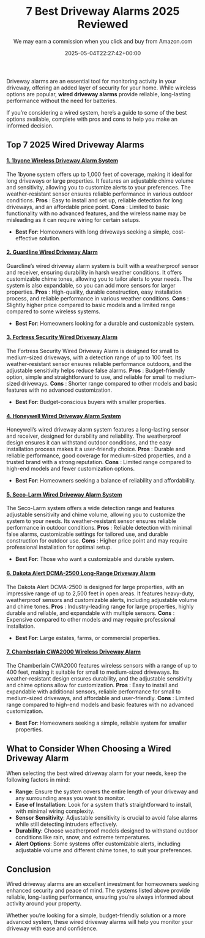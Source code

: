 ﻿---
author: We may earn a commission when you click and buy from Amazon.com
layout: post
title: 7 Best Driveway Alarms 2025 Reviewed
date: '2025-05-04T22:27:42+00:00'
categories:
- Guide
tags: []
slug: /best-driveway-alarms-wired-options/
lastmod: 2025-05-07T12:21:23+03:00
---

Driveway alarms are an essential tool for monitoring activity in your driveway, offering an added layer of security for your home. While wireless options are popular,
**wired driveway alarms**
provide reliable, long-lasting performance without the need for batteries.

If you’re considering a wired system, here’s a guide to some of the best options available, complete with pros and cons to help you make an informed decision.
## **Top 7 2025 Wired Driveway Alarms**
#### [**1. 1byone Wireless Driveway Alarm System**](https://www.amazon.com/dp/B01B5LSI8O?tag=p-policy-20)
The 1byone system offers up to 1,000 feet of coverage, making it ideal for long driveways or large properties. It features an adjustable chime volume and sensitivity, allowing you to customize alerts to your preferences. The weather-resistant sensor ensures reliable performance in various outdoor conditions.
**Pros**
: Easy to install and set up, reliable detection for long driveways, and an affordable price point.
**Cons**
: Limited to basic functionality with no advanced features, and the wireless name may be misleading as it can require wiring for certain setups.
- **Best For**: Homeowners with long driveways seeking a simple, cost-effective solution.
#### [**2. Guardline Wired Driveway Alarm**](https://www.amazon.com/dp/B07ZZT5MN4?tag=p-policy-20)
Guardline’s wired driveway alarm system is built with a weatherproof sensor and receiver, ensuring durability in harsh weather conditions. It offers customizable chime tones, allowing you to tailor alerts to your needs. The system is also expandable, so you can add more sensors for larger properties.
**Pros**
: High-quality, durable construction, easy installation process, and reliable performance in various weather conditions.
**Cons**
: Slightly higher price compared to basic models and a limited range compared to some wireless systems.
- **Best For**: Homeowners looking for a durable and customizable system.
#### [**3. Fortress Security Wired Driveway Alarm**](https://www.amazon.com/dp/B08VVKYNY1?tag=p-policy-20)
The Fortress Security Wired Driveway Alarm is designed for small to medium-sized driveways, with a detection range of up to 100 feet. Its weather-resistant sensor ensures reliable performance outdoors, and the adjustable sensitivity helps reduce false alarms.
**Pros**
: Budget-friendly option, simple and straightforward to use, and reliable for small to medium-sized driveways.
**Cons**
: Shorter range compared to other models and basic features with no advanced customization.
- **Best For**: Budget-conscious buyers with smaller properties.
#### [**4. Honeywell Wired Driveway Alarm System**](https://www.amazon.com/dp/B07MQX3YZ8?tag=p-policy-20)
Honeywell’s wired driveway alarm system features a long-lasting sensor and receiver, designed for durability and reliability. The weatherproof design ensures it can withstand outdoor conditions, and the easy installation process makes it a user-friendly choice.
**Pros**
: Durable and reliable performance, good coverage for medium-sized properties, and a trusted brand with a strong reputation.
**Cons**
: Limited range compared to high-end models and fewer customization options.
- **Best For**: Homeowners seeking a balance of reliability and affordability.
#### [**5. Seco-Larm Wired Driveway Alarm System**](https://www.amazon.com/dp/B01B5KZ6PQ?tag=p-policy-20)
The Seco-Larm system offers a wide detection range and features adjustable sensitivity and chime volume, allowing you to customize the system to your needs. Its weather-resistant sensor ensures reliable performance in outdoor conditions.
**Pros**
: Reliable detection with minimal false alarms, customizable settings for tailored use, and durable construction for outdoor use.
**Cons**
: Higher price point and may require professional installation for optimal setup.
- **Best For**: Those who want a customizable and durable system.
#### [**6. Dakota Alert DCMA-2500 Long-Range Driveway Alarm**](https://www.amazon.com/dp/B07ZZT5MN4?tag=p-policy-20)
The Dakota Alert DCMA-2500 is designed for large properties, with an impressive range of up to 2,500 feet in open areas. It features heavy-duty, weatherproof sensors and customizable alerts, including adjustable volume and chime tones.
**Pros**
: Industry-leading range for large properties, highly durable and reliable, and expandable with multiple sensors.
**Cons**
: Expensive compared to other models and may require professional installation.
- **Best For**: Large estates, farms, or commercial properties.
#### [**7. Chamberlain CWA2000 Wireless Driveway Alarm**](https://www.amazon.com/dp/B07ZZT5MN4?tag=p-policy-20)
The Chamberlain CWA2000 features wireless sensors with a range of up to 400 feet, making it suitable for small to medium-sized driveways. Its weather-resistant design ensures durability, and the adjustable sensitivity and chime options allow for customization.
**Pros**
: Easy to install and expandable with additional sensors, reliable performance for small to medium-sized driveways, and affordable and user-friendly.
**Cons**
: Limited range compared to high-end models and basic features with no advanced customization.
- **Best For**: Homeowners seeking a simple, reliable system for smaller properties.
## **What to Consider When Choosing a Wired Driveway Alarm**
When selecting the best wired driveway alarm for your needs, keep the following factors in mind:
- **Range**: Ensure the system covers the entire length of your driveway and any surrounding areas you want to monitor.
- **Ease of Installation**: Look for a system that’s straightforward to install, with minimal wiring complexity.
- **Sensor Sensitivity**: Adjustable sensitivity is crucial to avoid false alarms while still detecting intruders effectively.
- **Durability**: Choose weatherproof models designed to withstand outdoor conditions like rain, snow, and extreme temperatures.
- **Alert Options**: Some systems offer customizable alerts, including adjustable volume and different chime tones, to suit your preferences.
## **Conclusion**
Wired driveway alarms are an excellent investment for homeowners seeking enhanced security and peace of mind. The systems listed above provide reliable, long-lasting performance, ensuring you’re always informed about activity around your property.

Whether you’re looking for a simple, budget-friendly solution or a more advanced system, these wired driveway alarms will help you monitor your driveway with ease and confidence.
